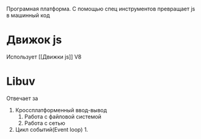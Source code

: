 Програмная платформа. С помощью спец инструментов превращает js в машинный код


# Движок js
Использует [[Движки js]] V8
# Libuv
 
Отвечает за
1. Кроссплатформенный ввод-вывод
	1. Работа с файловой системой
	2. Работа с сетью
2. Цикл событий(Event loop)
	1. 

